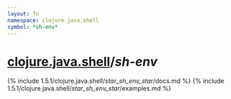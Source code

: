 ```yaml
---
layout: fn
namespace: clojure.java.shell
symbol: *sh-env*
---
```


# [clojure.java.shell](../)/*sh-env*

{% include 1.5.1/clojure.java.shell/_star_sh_env_star_/docs.md %}
{% include 1.5.1/clojure.java.shell/_star_sh_env_star_/examples.md %}

